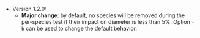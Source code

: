 * Version 1.2.0:
    * **Major change**: by default, no species will be removed during the per-species test if their impact on diameter is less than 5%. Option `-b` can be used to change the default behavior.
